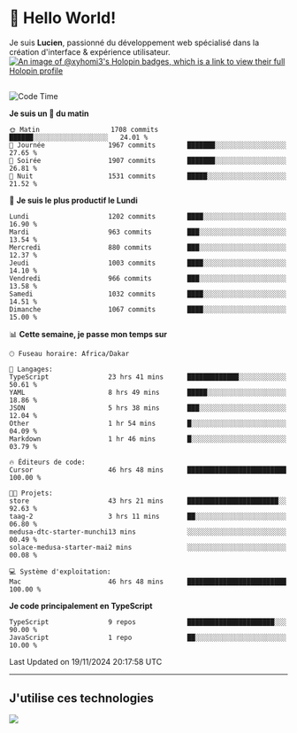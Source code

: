 # 👋 Hello World!

Je suis **Lucien**, passionné du développement web spécialisé dans la création d'interface & expérience utilisateur.
[![An image of @xyhomi3's Holopin badges, which is a link to view their full Holopin profile](https://holopin.me/xyhomi3)](https://holopin.io/@xyhomi3)

##

<!--START_SECTION:waka-->
![Code Time](http://img.shields.io/badge/Code%20Time-2%2C560%20hrs%2057%20mins-blue)

**Je suis un 🐤 du matin** 

```text
🌞 Matin                  1708 commits        ██████░░░░░░░░░░░░░░░░░░░   24.01 % 
🌆 Journée                1967 commits        ███████░░░░░░░░░░░░░░░░░░   27.65 % 
🌃 Soirée                 1907 commits        ███████░░░░░░░░░░░░░░░░░░   26.81 % 
🌙 Nuit                   1531 commits        █████░░░░░░░░░░░░░░░░░░░░   21.52 % 
```
📅 **Je suis le plus productif le Lundi** 

```text
Lundi                    1202 commits        ████░░░░░░░░░░░░░░░░░░░░░   16.90 % 
Mardi                    963 commits         ███░░░░░░░░░░░░░░░░░░░░░░   13.54 % 
Mercredi                 880 commits         ███░░░░░░░░░░░░░░░░░░░░░░   12.37 % 
Jeudi                    1003 commits        ████░░░░░░░░░░░░░░░░░░░░░   14.10 % 
Vendredi                 966 commits         ███░░░░░░░░░░░░░░░░░░░░░░   13.58 % 
Samedi                   1032 commits        ████░░░░░░░░░░░░░░░░░░░░░   14.51 % 
Dimanche                 1067 commits        ████░░░░░░░░░░░░░░░░░░░░░   15.00 % 
```


📊 **Cette semaine, je passe mon temps sur** 

```text
🕑︎ Fuseau horaire: Africa/Dakar

💬 Langages: 
TypeScript               23 hrs 41 mins      █████████████░░░░░░░░░░░░   50.61 % 
YAML                     8 hrs 49 mins       █████░░░░░░░░░░░░░░░░░░░░   18.86 % 
JSON                     5 hrs 38 mins       ███░░░░░░░░░░░░░░░░░░░░░░   12.04 % 
Other                    1 hr 54 mins        █░░░░░░░░░░░░░░░░░░░░░░░░   04.09 % 
Markdown                 1 hr 46 mins        █░░░░░░░░░░░░░░░░░░░░░░░░   03.79 % 

🔥 Éditeurs de code: 
Cursor                   46 hrs 48 mins      █████████████████████████   100.00 % 

🐱‍💻 Projets: 
store                    43 hrs 21 mins      ███████████████████████░░   92.63 % 
taag-2                   3 hrs 11 mins       ██░░░░░░░░░░░░░░░░░░░░░░░   06.80 % 
medusa-dtc-starter-munchi13 mins             ░░░░░░░░░░░░░░░░░░░░░░░░░   00.49 % 
solace-medusa-starter-mai2 mins              ░░░░░░░░░░░░░░░░░░░░░░░░░   00.08 % 

💻 Système d'exploitation: 
Mac                      46 hrs 48 mins      █████████████████████████   100.00 % 
```

**Je code principalement en TypeScript** 

```text
TypeScript               9 repos             ██████████████████████░░░   90.00 % 
JavaScript               1 repo              ██░░░░░░░░░░░░░░░░░░░░░░░   10.00 % 
```




 Last Updated on 19/11/2024 20:17:58 UTC
<!--END_SECTION:waka-->
---

## J'utilise ces technologies

<p align="left">
  <a href="https://skillicons.dev">
    <img src="https://skillicons.dev/icons?i=ts,js,md,scss,tailwind,react,docker,express,astro,vite,nextjs,vercel,figma,ableton" />
  </a>
</p>

